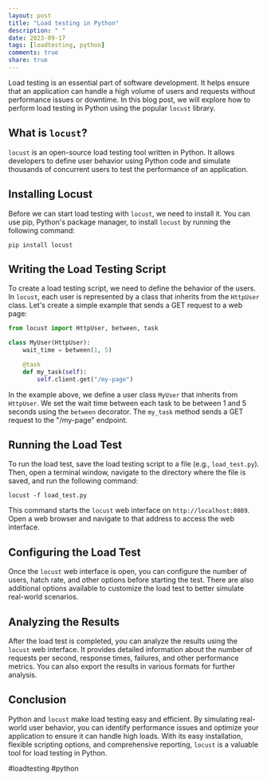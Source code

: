 ```yaml
---
layout: post
title: "Load testing in Python"
description: " "
date: 2023-09-17
tags: [loadtesting, python]
comments: true
share: true
---
```


Load testing is an essential part of software development. It helps ensure that an application can handle a high volume of users and requests without performance issues or downtime. In this blog post, we will explore how to perform load testing in Python using the popular `locust` library.

## What is `locust`?

`locust` is an open-source load testing tool written in Python. It allows developers to define user behavior using Python code and simulate thousands of concurrent users to test the performance of an application.

## Installing Locust

Before we can start load testing with `locust`, we need to install it. You can use pip, Python's package manager, to install `locust` by running the following command:

```
pip install locust
```

## Writing the Load Testing Script

To create a load testing script, we need to define the behavior of the users. In `locust`, each user is represented by a class that inherits from the `HttpUser` class. Let's create a simple example that sends a GET request to a web page:

```python
from locust import HttpUser, between, task

class MyUser(HttpUser):
    wait_time = between(1, 5)

    @task
    def my_task(self):
        self.client.get("/my-page")
```

In the example above, we define a user class `MyUser` that inherits from `HttpUser`. We set the wait time between each task to be between 1 and 5 seconds using the `between` decorator. The `my_task` method sends a GET request to the "/my-page" endpoint.

## Running the Load Test

To run the load test, save the load testing script to a file (e.g., `load_test.py`). Then, open a terminal window, navigate to the directory where the file is saved, and run the following command:

```
locust -f load_test.py
```

This command starts the `locust` web interface on `http://localhost:8089`. Open a web browser and navigate to that address to access the web interface.

## Configuring the Load Test

Once the `locust` web interface is open, you can configure the number of users, hatch rate, and other options before starting the test. There are also additional options available to customize the load test to better simulate real-world scenarios.

## Analyzing the Results

After the load test is completed, you can analyze the results using the `locust` web interface. It provides detailed information about the number of requests per second, response times, failures, and other performance metrics. You can also export the results in various formats for further analysis.

## Conclusion

Python and `locust` make load testing easy and efficient. By simulating real-world user behavior, you can identify performance issues and optimize your application to ensure it can handle high loads. With its easy installation, flexible scripting options, and comprehensive reporting, `locust` is a valuable tool for load testing in Python.

#loadtesting #python
